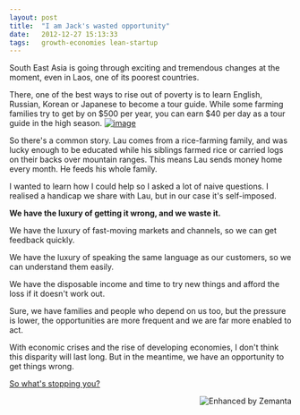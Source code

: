 ```yaml
---
layout: post
title:  "I am Jack's wasted opportunity"
date:   2012-12-27 15:13:33
tags:   growth-economies lean-startup
---
```


South East Asia is going through exciting and tremendous changes at the moment, even in Laos, one of its poorest countries.

There, one of the best ways to rise out of poverty is to learn English, Russian, Korean or Japanese to become a tour guide. While some farming families try to get by on $500 per year, you can earn $40 per day as a tour guide in the high season.
<a href="https://dl.dropboxusercontent.com/u/6606104/www/saintsal/img/2012/12/wpid-IMG_20121210_095532.jpg"><img class="alignnone" title="IMG_20121210_095532.jpg" alt="image" src="https://dl.dropboxusercontent.com/u/6606104/www/saintsal/img/2012/12/wpid-IMG_20121210_095532.jpg" /></a>

So there's a common story. Lau comes from a rice-farming family, and was lucky enough to be educated while his siblings farmed rice or carried logs on their backs over mountain ranges. This means Lau sends money home every month. He feeds his whole family.

I wanted to learn how I could help so I asked a lot of naive questions. I realised a handicap we share with Lau, but in our case it's self-imposed.

<strong>We have the luxury of getting it wrong, and we waste it.</strong>

We have the luxury of fast-moving markets and channels, so we can get feedback quickly.

We have the luxury of speaking the same language as our customers, so we can understand them easily.

We have the disposable income and time to try new things and afford the loss if it doesn't work out.

Sure, we have families and people who depend on us too, but the pressure is lower, the opportunities are more frequent and we are far more enabled to act.

With economic crises and the rise of developing economies, I don't think this disparity will last long. But in the meantime, we have an opportunity to get things wrong.

<a href="http://www.saintsal.com/2012/12/self-improvement-messing-up-your-potential/">So what's stopping you?</a>
<div class="zemanta-pixie" style="margin-top: 10px; height: 15px;"><a class="zemanta-pixie-a" title="Enhanced by Zemanta" href="http://www.zemanta.com/?px"><img class="zemanta-pixie-img" style="border: none; float: right;" alt="Enhanced by Zemanta" src="http://img.zemanta.com/zemified_e.png?x-id=adf7cd1b-fb24-4aca-aa2b-add64c676f2c" /></a></div>
